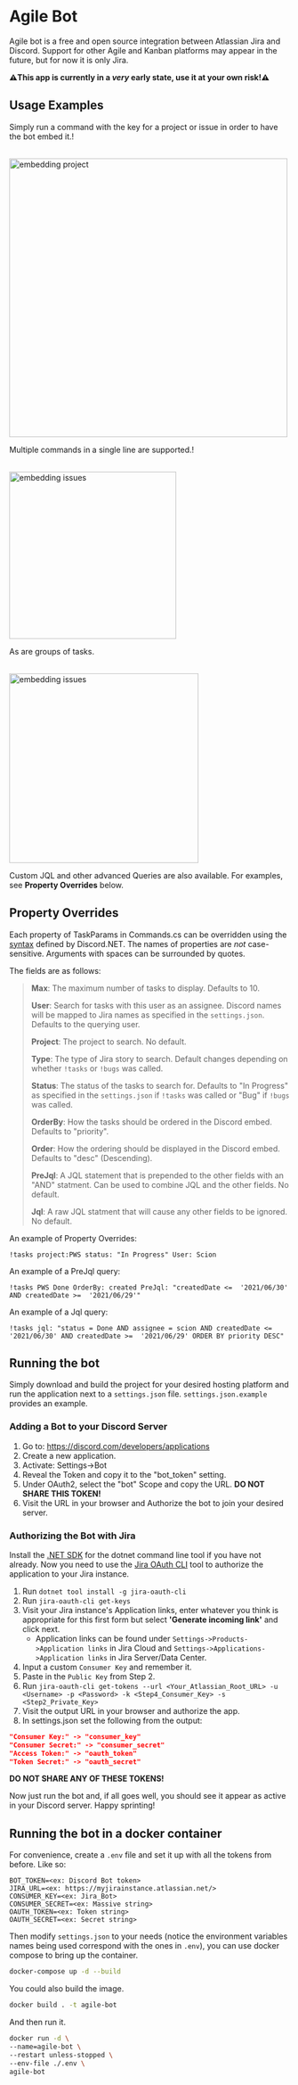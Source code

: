 # Agile Bot
Agile bot is a free and open source integration between Atlassian Jira and Discord. Support for other Agile and Kanban platforms may appear in the future, but for now it is only Jira.

**⚠️This app is currently in a *very* early state, use it at your own risk!⚠️**
## Usage Examples
Simply run a command with the key for a project or issue in order to have the bot embed it.!

<br><img src="https://user-images.githubusercontent.com/8867456/149078972-9eb41d83-8d21-4010-ba05-bb2de1be7751.png" alt="embedding project" width="500"/>

Multiple commands in a single line are supported.!

<br><img src="https://user-images.githubusercontent.com/8867456/149079016-80d34611-acff-4fc9-970c-d6493c645e15.png" alt="embedding issues" width="300"/>

As are groups of tasks.

<br><img src="https://user-images.githubusercontent.com/8867456/149079050-9d3f92ab-2782-49ac-b710-ba123e79be26.png" alt="embedding issues" width="340"/>

Custom JQL and other advanced Queries are also available. For examples, see **Property Overrides** below.

## Property Overrides
Each property of TaskParams in Commands.cs can be overridden using the [syntax](https://discordnet.dev/guides/text_commands/namedarguments.html) defined by Discord.NET. The names of properties are _not_ case-sensitive. Arguments with spaces can be surrounded by quotes.

The fields are as follows:
> **Max**: The maximum number of tasks to display. Defaults to 10.
> 
> **User**: Search for tasks with this user as an assignee. Discord names will be mapped to Jira names as specified in the `settings.json`. Defaults to the querying user.
> 
> **Project**: The project to search. No default.
> 
> **Type**: The type of Jira story to search. Default changes depending on whether `!tasks` or `!bugs` was called.
> 
> **Status**: The status of the tasks to search for. Defaults to "In Progress" as specified in the `settings.json` if `!tasks` was called or "Bug" if `!bugs` was called.
> 
> **OrderBy**: How the tasks should be ordered in the Discord embed. Defaults to "priority".
> 
> **Order**: How the ordering should be displayed in the Discord embed. Defaults to "desc" (Descending).
> 
> **PreJql**: A JQL statement that is prepended to the other fields with an "AND" statment. Can be used to combine JQL and the other fields. No default.
> 
> **Jql**: A raw JQL statment that will cause any other fields to be ignored. No default.

An example of Property Overrides:

`!tasks project:PWS status: "In Progress" User: Scion`

An example of a PreJql query:

`!tasks PWS Done OrderBy: created PreJql: "createdDate <=  '2021/06/30' AND createdDate >=  '2021/06/29'"`

An example of a Jql query:

`!tasks jql: "status = Done AND assignee = scion AND createdDate <=  '2021/06/30' AND createdDate >=  '2021/06/29' ORDER BY priority DESC"`

## Running the bot
Simply download and build the project for your desired hosting platform and run the application next to a `settings.json` file. `settings.json.example` provides an example.

### Adding a Bot to your Discord Server
1. Go to: https://discord.com/developers/applications
2. Create a new application.
3. Activate: Settings->Bot
4. Reveal the Token and copy it to the "bot_token" setting.
5. Under OAuth2, select the "bot" Scope and copy the URL. **DO NOT SHARE THIS TOKEN!**
6. Visit the URL in your browser and Authorize the bot to join your desired server.

### Authorizing the Bot with Jira
Install the [.NET SDK](https://dotnet.microsoft.com/download/ ".NET SDK") for the dotnet command line tool if you have not already.
Now you need to use the [Jira OAuth CLI](https://bitbucket.org/farmas/atlassian.net-jira-oauth-cli/src/master/ "Jira OAuth CLI") tool to authorize the application to your Jira instance.
1. Run `dotnet tool install -g jira-oauth-cli`
2. Run `jira-oauth-cli get-keys`
3. Visit your Jira instance's Application links, enter whatever you think is appropriate for this first form but select **'Generate incoming link'** and click next.
	- Application links can be found under `Settings->Products->Application links` in Jira Cloud and `Settings->Applications->Application links` in Jira Server/Data Center.
4. Input a custom `Consumer Key` and remember it.
5. Paste in the `Public Key` from Step 2.
6. Run `jira-oauth-cli get-tokens --url <Your_Atlassian_Root_URL> -u <Username> -p <Password> -k <Step4_Consumer_Key> -s <Step2_Private_Key>`
7. Visit the output URL in your browser and authorize the app.
8. In settings.json set the following from the output:
```json
"Consumer Key:" -> "consumer_key"
"Consumer Secret:" -> "consumer_secret"
"Access Token:" -> "oauth_token"
"Token Secret:" -> "oauth_secret"
```
**DO NOT SHARE ANY OF THESE TOKENS!**

Now just run the bot and, if all goes well, you should see it appear as active in your Discord server. Happy sprinting!

## Running the bot in a docker container

For convenience, create a `.env` file and set it up with all the tokens from before. Like so:
```
BOT_TOKEN=<ex: Discord Bot token>
JIRA_URL=<ex: https://myjirainstance.atlassian.net/>
CONSUMER_KEY=<ex: Jira_Bot>
CONSUMER_SECRET=<ex: Massive string>
OAUTH_TOKEN=<ex: Token string>
OAUTH_SECRET=<ex: Secret string>
```
Then modify `settings.json` to your needs (notice the environment variables names being used correspond with the ones in `.env`), you can use docker compose to bring up the container.
```bash
docker-compose up -d --build
```
You could also build the image.
```bash
docker build . -t agile-bot
```
And then run it.
```bash
docker run -d \
--name=agile-bot \
--restart unless-stopped \
--env-file ./.env \
agile-bot
```
